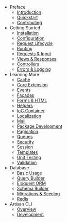 - Preface
    - [Introduction](introduction.md)
    - [Quickstart](quick.md)
    - [Contributing](contributing.md)
- Getting Started
    - [Installation](installation.md)
    - [Configuration](configuration.md)
    - [Request Lifecycle](lifecycle.md)
    - [Routing](routing.md)
    - [Requests & Input](requests.md)
    - [Views & Responses](responses.md)
    - [Controllers](controllers.md)
    - [Errors & Logging](errors.md)
- Learning More
    - [Cache](cache.md)
    - [Core Extension](extending.md)
    - [Events](events.md)
    - [Facades](facades.md)
    - [Forms & HTML](html.md)
    - [Helpers](helpers.md)
    - [IoC Container](ioc.md)
    - [Localization](localization.md)
    - [Mail](mail.md)
    - [Package Development](packages.md)
    - [Pagination](pagination.md)
    - [Queues](queues.md)
    - [Security](security.md)
    - [Session](session.md)
    - [Templates](templates.md)
    - [Unit Testing](testing.md)
    - [Validation](validation.md)
- Database
    - [Basic Usage](database.md)
    - [Query Builder](queries.md)
    - [Eloquent ORM](eloquent.md)
    - [Schema Builder](schema.md)
    - [Migrations & Seeding](migrations.md)
    - [Redis](redis.md)
- Artisan CLI
    - [Overview](artisan.md)
    - [Development](commands.md)
